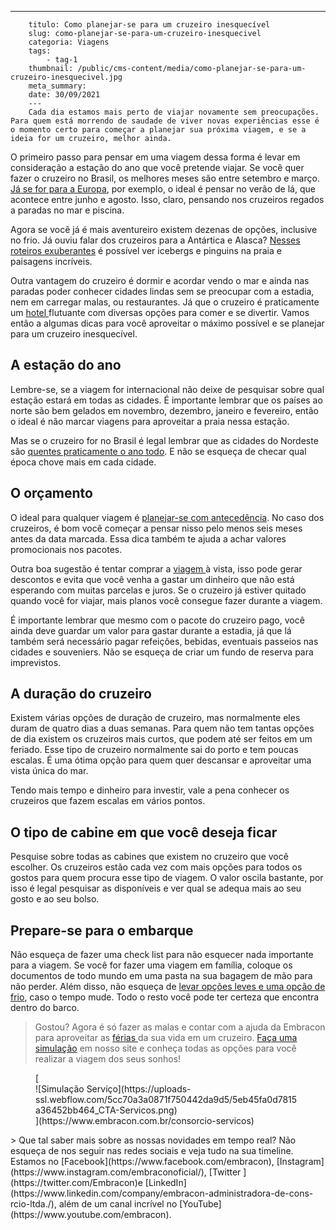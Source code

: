 ---
        titulo: Como planejar-se para um cruzeiro inesquecível
        slug: como-planejar-se-para-um-cruzeiro-inesquecivel
        categoria: Viagens
        tags:
            - tag-1
        thumbnail: /public/cms-content/media/como-planejar-se-para-um-cruzeiro-inesquecivel.jpg
        meta_summary: 
        date: 30/09/2021
        ---
        Cada dia estamos mais perto de viajar novamente sem preocupações. Para quem está morrendo de saudade de viver novas experiências esse é o momento certo para começar a planejar sua próxima viagem, e se a ideia for um cruzeiro, melhor ainda.

O primeiro passo para pensar em uma viagem dessa forma é levar em consideração a estação do ano que você pretende viajar. Se você quer fazer o cruzeiro no Brasil, os melhores meses são entre setembro e março. [Já se for para a Europa](https://www.embracon.com.br/blog/por-que-fazer-um-tour-pela-europa-nas-suas-proximas-ferias), por exemplo, o ideal é pensar no verão de lá, que acontece entre junho e agosto. Isso, claro, pensando nos cruzeiros regados a paradas no mar e piscina.

Agora se você já é mais aventureiro existem dezenas de opções, inclusive no frio. Já ouviu falar dos cruzeiros para a Antártica e Alasca? [Nesses roteiros exuberantes](https://www.embracon.com.br/blog/saiba-como-montar-um-roteiro-de-viagem-em-7-passos) é possível ver icebergs e pinguins na praia e paisagens incríveis.

Outra vantagem do cruzeiro é dormir e acordar vendo o mar e ainda nas paradas poder conhecer cidades lindas sem se preocupar com a estadia, nem em carregar malas, ou restaurantes. Já que o cruzeiro é praticamente um [hotel ](https://www.embracon.com.br/blog/como-fazer-uma-reserva-de-hotel-sem-erros)flutuante com diversas opções para comer e se divertir. Vamos então a algumas dicas para você aproveitar o máximo possível e se planejar para um cruzeiro inesquecível.

A estação do ano
----------------

Lembre-se, se a viagem for internacional não deixe de pesquisar sobre qual estação estará em todas as cidades. É importante lembrar que os países ao norte são bem gelados em novembro, dezembro, janeiro e fevereiro, então o ideal é não marcar viagens para aproveitar a praia nessa estação.

Mas se o cruzeiro for no Brasil é legal lembrar que as cidades do Nordeste são [quentes praticamente o ano todo](https://www.embracon.com.br/blog/5-lugares-para-conhecer-no-verao). E não se esqueça de checar qual época chove mais em cada cidade.

O orçamento
-----------

O ideal para qualquer viagem é [planejar-se com antecedência](https://www.embracon.com.br/blog/planejamento-financeiro-um-guia-para-as-financas-nao-sairem-de-controle). No caso dos cruzeiros, é bom você começar a pensar nisso pelo menos seis meses antes da data marcada. Essa dica também te ajuda a achar valores promocionais nos pacotes.

Outra boa sugestão é tentar comprar a [viagem ](https://www.embracon.com.br/blog/viagem-economica-confira-nossas-dicas-para-viajar-com-pouco-dinheiro)à vista, isso pode gerar descontos e evita que você venha a gastar um dinheiro que não está esperando com muitas parcelas e juros. Se o cruzeiro já estiver quitado quando você for viajar, mais planos você consegue fazer durante a viagem.

É importante lembrar que mesmo com o pacote do cruzeiro pago, você ainda deve guardar um valor para gastar durante a estadia, já que lá também será necessário pagar refeições, bebidas, eventuais passeios nas cidades e souveniers. Não se esqueça de criar um fundo de reserva para imprevistos.

A duração do cruzeiro
---------------------

Existem várias opções de duração de cruzeiro, mas normalmente eles duram de quatro dias a duas semanas. Para quem não tem tantas opções de dia existem os cruzeiros mais curtos, que podem até ser feitos em um feriado. Esse tipo de cruzeiro normalmente sai do porto e tem poucas escalas. É uma ótima opção para quem quer descansar e aproveitar uma vista única do mar.

Tendo mais tempo e dinheiro para investir, vale a pena conhecer os cruzeiros que fazem escalas em vários pontos.

O tipo de cabine em que você deseja ficar
-----------------------------------------

Pesquise sobre todas as cabines que existem no cruzeiro que você escolher. Os cruzeiros estão cada vez com mais opções para todos os gostos para quem procura esse tipo de viagem. O valor oscila bastante, por isso é legal pesquisar as disponíveis e ver qual se adequa mais ao seu gosto e ao seu bolso.

Prepare-se para o embarque
--------------------------

Não esqueça de fazer uma check list para não esquecer nada importante para a viagem. Se você for fazer uma viagem em família, coloque os documentos de todo mundo em uma pasta na sua bagagem de mão para não perder. Além disso, não esqueça de [levar opções leves e uma opção de frio](https://www.embracon.com.br/blog/saiba-o-que-levar-na-sua-proxima-viagem), caso o tempo mude. Todo o resto você pode ter certeza que encontra dentro do barco.

> Gostou? Agora é só fazer as malas e contar com a ajuda da Embracon para aproveitar as [férias ](https://www.embracon.com.br/blog/top-5-destinos-de-ferias-escolha-sua-proxima-viagem-pelo-brasil)da sua vida em um cruzeiro. [Faça uma simulação](https://www.embracon.com.br/consorcio) em nosso site e conheça todas as opções para você realizar a viagem dos seus sonhos!

<figure class="w-richtext-figure-type-image w-richtext-align-center">[<div>![Simulação Serviço](https://uploads-ssl.webflow.com/5cc70a3a0871f750442da9d5/5eb45fa0d7815a36452bb464_CTA-Servicos.png)</div>](https://www.embracon.com.br/consorcio-servicos)</figure>> Que tal saber mais sobre as nossas novidades em tempo real? Não esqueça de nos seguir nas redes sociais e veja tudo na sua timeline. Estamos no [Facebook](https://www.facebook.com/embracon), [Instagram](https://www.instagram.com/embraconoficial/), [Twitter ](https://twitter.com/Embracon)e [LinkedIn](https://www.linkedin.com/company/embracon-administradora-de-cons-rcio-ltda./), além de um canal incrível no [YouTube](https://www.youtube.com/embracon).

‍
        